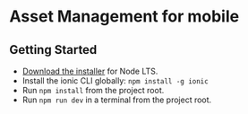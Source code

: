 # Asset Management for mobile



## Getting Started

* [Download the installer](https://nodejs.org/) for Node LTS.
* Install the ionic CLI globally: `npm install -g ionic`
* Run `npm install` from the project root.
* Run `npm run dev` in a terminal from the project root.
